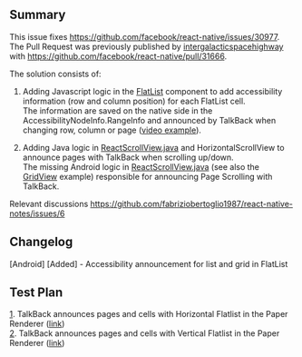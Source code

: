 ## Summary

This issue fixes https://github.com/facebook/react-native/issues/30977. \
The Pull Request was previously published by [intergalacticspacehighway][13] with https://github.com/facebook/react-native/pull/31666.

The solution consists of:

1. Adding Javascript logic in the [FlatList][14] component to add accessibility information (row and column position) for each FlatList cell. \
The information are saved on the native side in the AccessibilityNodeInfo.RangeInfo and announced by TalkBack when changing row, column or page ([video example][12]).

2. Adding Java logic in [ReactScrollView.java][10] and HorizontalScrollView to announce pages with TalkBack when scrolling up/down. \
The missing Android logic in [ReactScrollView.java][10] (see also the [GridView][11] example) responsible for announcing Page Scrolling with TalkBack.

Relevant discussions https://github.com/fabriziobertoglio1987/react-native-notes/issues/6


## Changelog

[Android] [Added] - Accessibility announcement for list and grid in FlatList

## Test Plan

[1]. TalkBack announces pages and cells with Horizontal Flatlist in the Paper Renderer ([link][1]) \
[2]. TalkBack announces pages and cells with Vertical Flatlist in the Paper Renderer ([link][2]) 

[1]: https://github.com/fabriziobertoglio1987/react-native-notes/issues/6#issuecomment-1050452894
[2]: https://github.com/fabriziobertoglio1987/react-native-notes/issues/6#issuecomment-1050462465


[10]:https://github.com/aosp-mirror/platform_frameworks_base/blob/1ac46f932ef88a8f96d652580d8105e361ffc842/core/java/android/widget/AdapterView.java#L1027-L1029 "GridView.java method responsible for calling setFromIndex and setToIndex"
[11]:https://github.com/fabriziobertoglio1987/react-native-notes/issues/6#issuecomment-1042518901 "test case on Android GridView"
[12]:https://github.com/fabriziobertoglio1987/react-native-notes/issues/6#issuecomment-1050452894 "TalkBack announces pages and cells with Horizontal Flatlist in the Paper Renderer" 
[13]:https://github.com/intergalacticspacehighway "github intergalacticspacehighway"
[14]:https://github.com/fabriziobertoglio1987/react-native/blob/80acf523a4410adac8005d5c9472fb87f78e12ee/Libraries/Lists/FlatList.js#L617-L636 "FlatList accessibilityCollectionItem"
